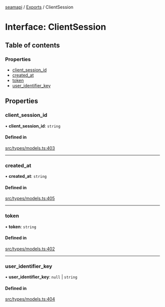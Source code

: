 [seamapi](../README.md) / [Exports](../modules.md) / ClientSession

# Interface: ClientSession

## Table of contents

### Properties

- [client\_session\_id](ClientSession.md#client_session_id)
- [created\_at](ClientSession.md#created_at)
- [token](ClientSession.md#token)
- [user\_identifier\_key](ClientSession.md#user_identifier_key)

## Properties

### client\_session\_id

• **client\_session\_id**: `string`

#### Defined in

[src/types/models.ts:403](https://github.com/seamapi/javascript/blob/main/src/types/models.ts#L403)

___

### created\_at

• **created\_at**: `string`

#### Defined in

[src/types/models.ts:405](https://github.com/seamapi/javascript/blob/main/src/types/models.ts#L405)

___

### token

• **token**: `string`

#### Defined in

[src/types/models.ts:402](https://github.com/seamapi/javascript/blob/main/src/types/models.ts#L402)

___

### user\_identifier\_key

• **user\_identifier\_key**: ``null`` \| `string`

#### Defined in

[src/types/models.ts:404](https://github.com/seamapi/javascript/blob/main/src/types/models.ts#L404)
